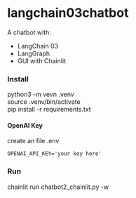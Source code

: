 # langchain03chatbot

A chatbot with:
- LangChain 03
- LangGraph
- GUI with Chainlit

### Install
python3 -m vevn .venv\
source .venv/bin/activate\
pip install -r requirements.txt

#### OpenAI Key
create an file .env
```
OPENAI_API_KEY='your key here'
```
### Run
chainlit run chatbot2_chainlit.py -w
